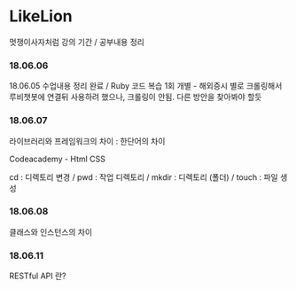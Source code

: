 # LikeLion
멋쟁이사자처럼 강의 기간 / 공부내용 정리

### 18.06.06
  18.06.05 수업내용 정리 완료 / 
  Ruby 코드 복습 1회
  개별 - 해외증시 별로 크롤링해서 루비챗봇에 연결뒤 사용하려 했으나, 크롤링이 안됨. 다른 방안을 찾아봐야 할듯


### 18.06.07
  라이브러리와 프레임워크의 차이  :  한단어의 차이
  
  Codeacademy   - Html CSS
  
  cd : 디렉토리 변경 / pwd : 작업 디렉토리 / mkdir : 디렉토리 (폴더) / touch : 파일 생성

### 18.06.08
  클래스와 인스턴스의 차이

### 18.06.11
  RESTful API 란?

